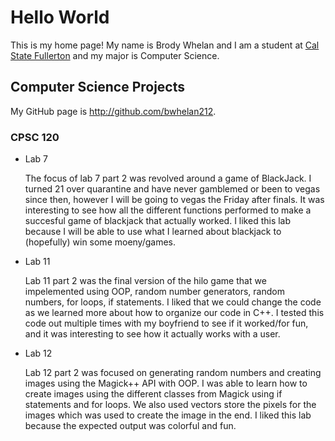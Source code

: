 # Hello World

This is my home page! My name is Brody Whelan and I am a student at [Cal State Fullerton](http://www.fullerton.edu/) and my major is Computer Science.

## Computer Science Projects

My GitHub page is http://github.com/bwhelan212.

### CPSC 120

* Lab 7

    The focus of lab 7 part 2 was revolved around a game of BlackJack.
    I turned 21 over quarantine and have never gamblemed or been to vegas
    since then, however I will be going to vegas the Friday after finals. It
    was interesting to see how all the different functions performed to make
    a succesful game of blackjack that actually worked. I liked this lab because I will be able to use what I learned about blackjack to (hopefully) win some moeny/games.

* Lab 11

   Lab 11 part 2 was the final version of the hilo game that we impelemented using OOP, random number generators, random numbers, for loops, if statements. I liked that we could change the code as we learned more about how to organize our code in C++. I tested this code out multiple times with my boyfriend to see if it worked/for fun, and it was interesting to see how it actually works with a user.

* Lab 12

   Lab 12 part 2 was focused on generating random numbers and creating images using the Magick++ API with OOP. I was able to learn how to create images using the different classes from Magick using if statements and for loops. We also used vectors store the pixels for the images which was used to create the image in the end. I liked this lab because the expected output was colorful and fun.
